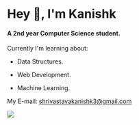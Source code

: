 <h1>Hey 👋, I'm Kanishk</h1> <h4>A 2nd year Computer Science student.</h4>


Currently I'm learning about:

* Data Structures.

* Web Development.

* Machine Learning.




My E-mail: shrivastavakanishk3@gmail.com




![](https://komarev.com/ghpvc/?username=knixk&color=blueviolet)
